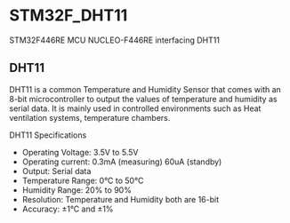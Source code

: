 # STM32F_DHT11
STM32F446RE MCU NUCLEO-F446RE interfacing DHT11  


## DHT11
DHT11 is a common Temperature and Humidity Sensor that comes with an 8-bit microcontroller to output the values of temperature and humidity as serial data. It is mainly used in controlled environments such as Heat ventilation systems, temperature chambers.

DHT11 Specifications
- Operating Voltage: 3.5V to 5.5V
- Operating current: 0.3mA (measuring) 60uA (standby)
- Output: Serial data
- Temperature Range: 0°C to 50°C
- Humidity Range: 20% to 90%
- Resolution: Temperature and Humidity both are 16-bit
- Accuracy: ±1°C and ±1%

